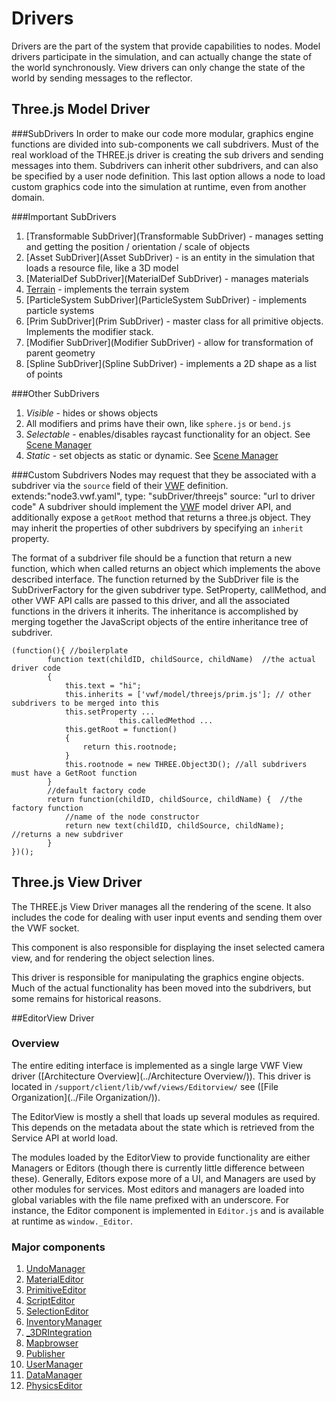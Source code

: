# Drivers

Drivers are the part of the system that provide capabilities to nodes. Model drivers participate in the simulation, and can actually change the state of the world synchronously. View drivers can only change the state of the world by sending messages to the reflector.


## Three.js Model Driver

###SubDrivers
In order to make our code more modular, graphics engine functions are divided into sub-components we call subdrivers. Must of the real workload of the THREE.js driver is creating the sub drivers and sending messages into them. Subdrivers can inherit other subdrivers, and can also be specified by a user node definition. This last option allows a node to load custom graphics code into the simulation at runtime, even from another domain. 

###Important SubDrivers
1. [Transformable SubDriver](Transformable SubDriver) - manages setting and getting the position / orientation / scale of objects
1. [Asset SubDriver](Asset SubDriver) - is an entity in the simulation that loads a resource file, like a 3D model
1. [MaterialDef SubDriver](MaterialDef SubDriver) - manages materials
1. [Terrain](http://sandboxdocs.readthedocs.org/en/latest/User%20Guide/Working%20with%20Terrain/ "Terrain") - implements the terrain system
1. [ParticleSystem SubDriver](ParticleSystem SubDriver) - implements particle systems
1. [Prim SubDriver](Prim SubDriver) - master class for all primitive objects. Implements the modifier stack.
1. [Modifier SubDriver](Modifier SubDriver) - allow for transformation of parent geometry
1. [Spline SubDriver](Spline SubDriver) - implements a 2D shape as a list of points

###Other SubDrivers
1. *Visible* - hides or shows objects
1. All modifiers and prims have their own, like `sphere.js` or `bend.js`
1. *Selectable* - enables/disables raycast functionality for an object. See [Scene Manager](../SceneManager/)
1. *Static* - set objects as static or dynamic. See [Scene Manager](../SceneManager/)

###Custom Subdrivers
Nodes may request that they be associated with a subdriver via the `source` field of their [VWF](../VWF/) definition. 
    extends:"node3.vwf.yaml",
    type: "subDriver/threejs"
    source: "url to driver code"
A subdriver should implement the [VWF](../VWF/) model driver API, and additionally expose a `getRoot` method that returns a three.js object. They may inherit the properties of other subdrivers by specifying an `inherit` property.

The format of a subdriver file should be a function that return a new function, which when called returns an object which implements the above described interface. The function returned by the SubDriver file is the SubDriverFactory for the given subdriver type. SetProperty, callMethod, and other VWF API calls are passed to this driver, and all the associated functions in the drivers it inherits. The inheritance is accomplished by merging together the JavaScript objects of the entire inheritance tree of subdriver. 
```
(function(){ //boilerplate
		function text(childID, childSource, childName)  //the actual driver code
		{
			this.text = "hi";
			this.inherits = ['vwf/model/threejs/prim.js']; // other subdrivers to be merged into this
			this.setProperty ...
                        this.calledMethod ...
			this.getRoot = function()
			{
				return this.rootnode;
			}
			this.rootnode = new THREE.Object3D(); //all subdrivers must have a GetRoot function
		}
		//default factory code
        return function(childID, childSource, childName) {  //the factory function
			//name of the node constructor
            return new text(childID, childSource, childName); //returns a new subdriver
        }
})();
```


## Three.js View Driver

The THREE.js View Driver manages all the rendering of the scene. It also includes the code for dealing with user input events and sending them over the VWF socket. 

This component is also responsible for displaying the inset selected camera view, and for rendering the object selection lines.

This driver is responsible for manipulating the graphics engine objects. Much of the actual functionality has been moved into the subdrivers, but some remains for historical reasons. 



##EditorView Driver
### Overview

The entire editing interface is implemented as a single large VWF View driver ([Architecture Overview](../Architecture Overview/)). This driver is located in `/support/client/lib/vwf/views/Editorview/` see ([File Organization](../File Organization/)).

The EditorView is mostly a shell that loads up several modules as required. This depends on the metadata about the state which is retrieved from the Service API at world load. 

The modules loaded by the EditorView to provide functionality are either Managers or Editors (though there is currently little difference between these). Generally, Editors expose more of a UI, and Managers are used by other modules for services. Most editors and managers are loaded into global variables with the file name prefixed with an underscore. For instance, the Editor component is implemented in `Editor.js` and is available at runtime as `window._Editor`. 

### Major components
1. [UndoManager](../editors/UndoManager/)
1. [MaterialEditor](MaterialEditor)
1. [PrimitiveEditor](../editors/PrimitiveEditor/)
1. [ScriptEditor](../editors/ScriptEditor/)
1. [SelectionEditor](../editors/SelectionEditor/)
1. [InventoryManager](../editors/InventoryManager/)
1. [_3DRIntegration](../configure3DR)
1. [Mapbrowser](Mapbrowser)
1. [Publisher](../editior/Publisher/)
1. [UserManager](UserManager)
1. [DataManager](../Data-Organization)
1. [PhysicsEditor](PhysicsEditor)

